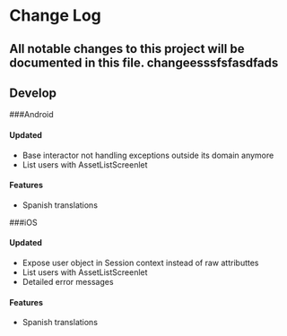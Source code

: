 # Change Log
All notable changes to this project will be documented in this file.
changeesssfsfasdfads
---

## Develop

<!---
Possible categories for the changes: Updated, Fixed, Features, Deprecated
--->
###Android

####	 Updated

* Base interactor not handling exceptions outside its domain anymore
* List users with AssetListScreenlet

####   Features
* Spanish translations

###iOS

#### Updated
* Expose user object in Session context instead of raw attributtes
* List users with AssetListScreenlet
* Detailed error messages

####   Features
* Spanish translations

